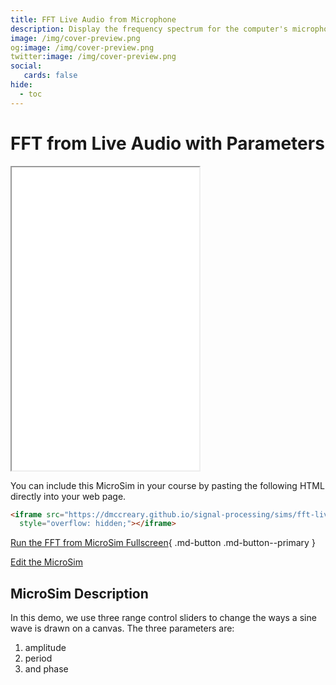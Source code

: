 ```yaml
---
title: FFT Live Audio from Microphone
description: Display the frequency spectrum for the computer's microphone.
image: /img/cover-preview.png
og:image: /img/cover-preview.png
twitter:image: /img/cover-preview.png
social:
   cards: false
hide:
  - toc
---
```

# FFT from Live Audio with Parameters

<iframe src="./main.html" height="485px" scrolling="no"
  style="overflow: hidden;"></iframe>

You can include this MicroSim in your course by pasting the following HTML directly into your web page.

```html
<iframe src="https://dmccreary.github.io/signal-processing/sims/fft-live-audio/main.html" width="700" height="411px" scrolling="no"
  style="overflow: hidden;"></iframe>
```

[Run the FFT from MicroSim Fullscreen](./main.html){ .md-button .md-button--primary }

[Edit the MicroSim](https://editor.p5js.org/dmccreary/sketches/ke1cB4Lpl)

## MicroSim Description

In this demo, we use three range control sliders to change 
the ways a sine wave is drawn on a canvas.
The three parameters are:

1. amplitude
2. period
3. and phase
